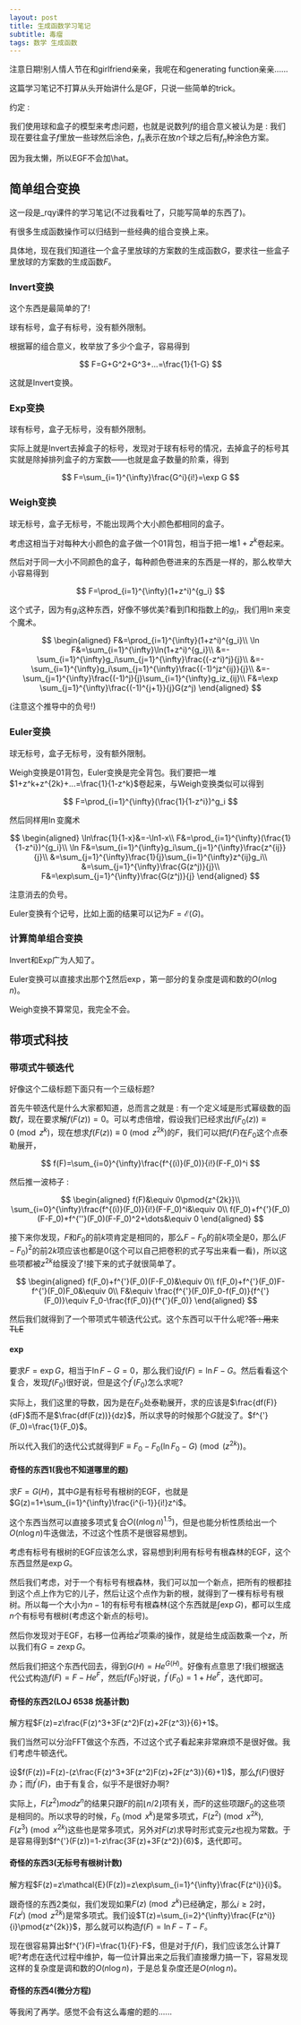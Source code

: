 ```yaml
---
layout: post
title: 生成函数学习笔记
subtitle: 毒瘤
tags: 数学 生成函数
---
```


注意日期!别人情人节在和girlfriend亲亲，我呢在和generating function亲亲......

这篇学习笔记不打算从头开始讲什么是GF，只说一些简单的trick。

约定 : 

我们使用球和盒子的模型来考虑问题，也就是说数列$f$的组合意义被认为是 : 我们现在要往盒子$f$里放一些球然后涂色，$f_n$表示在放$n$个球之后有$f_n$种涂色方案。

因为我太懒，所以EGF不会加\hat。

## 简单组合变换

这一段是_rqy课件的学习笔记(不过我看吐了，只能写简单的东西了)。

有很多生成函数操作可以归结到一些经典的组合变换上来。

具体地，现在我们知道往一个盒子里放球的方案数的生成函数$G$，要求往一些盒子里放球的方案数的生成函数$F$。

### Invert变换

这个东西是最简单的了!

球有标号，盒子有标号，没有额外限制。

根据幂的组合意义，枚举放了多少个盒子，容易得到

$$
F=G+G^2+G^3+...=\frac{1}{1-G}
$$

这就是Invert变换。

### Exp变换

球有标号，盒子无标号，没有额外限制。

实际上就是Invert去掉盒子的标号，发现对于球有标号的情况，去掉盒子的标号其实就是除掉排列盒子的方案数——也就是盒子数量的阶乘，得到

$$
F=\sum_{i=1}^{\infty}\frac{G^i}{i!}=\exp G
$$

### Weigh变换

球无标号，盒子无标号，不能出现两个大小颜色都相同的盒子。

考虑这相当于对每种大小颜色的盒子做一个01背包，相当于把一堆$1+z^k$卷起来。

然后对于同一大小不同颜色的盒子，每种颜色卷进来的东西是一样的，那么枚举大小容易得到

$$
F=\prod_{i=1}^{\infty}(1+z^i)^{g_i}
$$

这个式子，因为有$g_i$这种东西，好像不够优美?看到$\prod$和指数上的$g_i$，我们用$\ln$来变个魔术。

$$
\begin{aligned}
F&=\prod_{i=1}^{\infty}(1+z^i)^{g_i}\\
\ln F&=\sum_{i=1}^{\infty}\ln(1+z^i)^{g_i}\\
&=-\sum_{i=1}^{\infty}g_i\sum_{j=1}^{\infty}\frac{(-z^i)^j}{j}\\
&=-\sum_{i=1}^{\infty}g_i\sum_{j=1}^{\infty}\frac{(-1)^jz^{ij}}{j}\\
&=-\sum_{j=1}^{\infty}\frac{(-1)^j}{j}\sum_{i=1}^{\infty}g_iz_{ij}\\
F&=\exp \sum_{j=1}^{\infty}\frac{(-1)^{j+1}}{j}G(z^j)
\end{aligned}
$$

(注意这个推导中的负号!)

### Euler变换

球无标号，盒子无标号，没有额外限制。

Weigh变换是01背包，Euler变换是完全背包。我们要把一堆$1+z^k+z^{2k}+...=\frac{1}{1-z^k}$卷起来，与Weigh变换类似可以得到

$$
F=\prod_{i=1}^{\infty}(\frac{1}{1-z^i})^g_i
$$

然后同样用$\ln$变魔术

$$
\begin{aligned}
\ln\frac{1}{1-x}&=-\ln1-x\\
F&=\prod_{i=1}^{\infty}(\frac{1}{1-z^i})^{g_i}\\
\ln F&=\sum_{i=1}^{\infty}g_i\sum_{j=1}^{\infty}\frac{z^{ij}}{j}\\
&=\sum_{j=1}^{\infty}\frac{1}{j}\sum_{i=1}^{\infty}z^{ij}g_i\\
&=\sum_{j=1}^{\infty}\frac{G(z^j)}{j}\\
F&=\exp\sum_{j=1}^{\infty}\frac{G(z^j)}{j}
\end{aligned}
$$

注意消去的负号。

Euler变换有个记号，比如上面的结果可以记为$F=\mathcal{E}(G)$。

### 计算简单组合变换

Invert和Exp广为人知了。

Euler变换可以直接求出那个$\sum$然后$\exp$，第一部分的复杂度是调和数的$O(n\log n)$。

Weigh变换不算常见，我完全不会。

## 带项式科技

### 带项式牛顿迭代

好像这个二级标题下面只有一个三级标题?

首先牛顿迭代是什么大家都知道，总而言之就是 : 有一个定义域是形式幂级数的函数$f$，现在要求解$f(F(z))=0$。可以考虑倍增，假设我们已经求出$f(F_0(z))\equiv 0\pmod{z^k}$，现在想求$f(F(z))\equiv 0\pmod{z^{2k}}$的$F$，我们可以把$f(F)$在$F_0$这个点泰勒展开，

$$
f(F)=\sum_{i=0}^{\infty}\frac{f^{(i)}(F_0)}{i!}(F-F_0)^i
$$

然后推一波柿子 : 

$$
\begin{aligned}
f(F)&\equiv 0\pmod{z^{2k}}\\
\sum_{i=0}^{\infty}\frac{f^{(i)}(F_0)}{i!}(F-F_0)^i&\equiv 0\\
f(F_0)+f^{'}(F_0)(F-F_0)+f^{''}(F_0)(F-F_0)^2+\dots&\equiv 0
\end{aligned}
$$

接下来你发现，$F$和$F_0$的前$k$项肯定是相同的，那么$F-F_0$的前$k$项全是$0$，那么$(F-F_0)^2$的前$2k$项应该也都是0(这个可以自己把卷积的式子写出来看一看)，所以这些项都被$z^{2k}$给膜没了!接下来的式子就很简单了。

$$
\begin{aligned}
f(F_0)+f^{'}(F_0)(F-F_0)&\equiv 0\\
f(F_0)+f^{'}(F_0)F-f^{'}(F_0)F_0&\equiv 0\\
F&\equiv \frac{f^{'}(F_0)F_0-f(F_0)}{f^{'}(F_0)}\equiv F_0-\frac{f(F_0)}{f^{'}(F_0)}
\end{aligned}
$$

然后我们就得到了一个带项式牛顿迭代公式。这个东西可以干什么呢?~~答 : 用来TLE~~

#### $\exp$

要求$F=\exp G$，相当于$\ln F-G=0$，那么我们设$f(F)=\ln F-G$。然后看看这个复合，发现$f(F_0)$很好说，但是这个$f^{'}(F_0)$怎么求呢?

实际上，我们这里的导数，因为是在$F_0$处泰勒展开，求的应该是$\frac{df(F)}{dF}$而不是$\frac{df(F(z))}{dz}$，所以求导的时候那个$G$就没了。$f^{'}(F_0)=\frac{1}{F_0}$。

所以代入我们的迭代公式就得到$F\equiv F_0-F_0(\ln F_0-G)\pmod(z^{2k})$。

#### 奇怪的东西1(我也不知道哪里的题)

求$F=G(H)$，其中$G$是有标号有根树的EGF，也就是$G(z)=1+\sum_{i=1}^{\infty}\frac{i^{i-1}}{i!}z^i$。

这个东西当然可以直接多项式复合$O((n\log n)^{1.5})$，但是也能分析性质给出一个$O(n\log n)$牛迭做法，不过这个性质不是很容易想到。

考虑有标号有根树的EGF应该怎么求，容易想到利用有标号有根森林的EGF，这个东西显然是$\exp G$。

然后我们考虑，对于一个有标号有根森林，我们可以加一个新点，把所有的根都挂到这个点上作为它的儿子，然后让这个点作为新的根，就得到了一棵有标号有根树。所以每一个大小为$n-1$的有标号有根森林(这个东西就是$\int\exp G$)，都可以生成$n$个有标号有根树(考虑这个新点的标号)。

然后你发现对于EGF，右移一位再给$z^i$项乘$i$的操作，就是给生成函数乘一个$z$，所以我们有$G=z\exp G$。

然后我们把这个东西代回去，得到$G(H)=He^{G(H)}$。好像有点意思了!我们根据迭代公式构造$f(F)=F-He^F$，然后$f(F_0)$好说，$f^{'}(F_0)=1+He^F$，迭代即可。

#### 奇怪的东西2(LOJ 6538 烷基计数)

解方程$F(z)=z\frac{F(z)^3+3F(z^2)F(z)+2F(z^3)}{6}+1$。

我们当然可以分治FFT做这个东西，不过这个式子看起来非常麻烦不是很好做。我们考虑牛顿迭代。

设$f(F(z))=F(z)-(z\frac{F(z)^3+3F(z^2)F(z)+2F(z^3)}{6}+1)$，那么$f(F)$很好办；而$f^{'}(F)$，由于有复合，似乎不是很好办啊?

实际上，$F(z^2) mod z^n$的结果只跟$F$的前$\lfloor n/2\rfloor$项有关，而$F$的这些项跟$F_0$的这些项是相同的。所以求导的时候，$F_0\pmod{x^k}$是常多项式，$F(z^2)\pmod{x^{2k}},F(z^3)\pmod{x^{2k}}$这些也是常多项式，另外对$F(z)$求导时形式变元$z$也视为常数。于是容易得到$f^{'}(F(z))=1-z\frac{3F(z)+3F(z^2)}{6}$，迭代即可。

#### 奇怪的东西3(无标号有根树计数)

解方程$F(z)=z\mathcal{E}(F(z))=z\exp\sum_{i=1}^{\infty}\frac{F(z^i)}{i}$。

跟奇怪的东西2类似，我们发现如果$F(z)\pmod{z^k}$已经确定，那么$i\geq 2$时，$F(z^i)\pmod{z^{2k}}$是常多项式。我们设$T(z)=\sum_{i=2}^{\infty}\frac{F(z^i)}{i}\pmod{z^{2k}}$，那么就可以构造$f(F)=\ln F-T-F$。

现在很容易算出$f^{'}(F)=\frac{1}{F}-F$，但是对于$f(F)$，我们应该怎么计算$T$呢?考虑在迭代过程中维护，每一位计算出来之后我们直接爆力搞一下，容易发现这样的复杂度是调和数的$O(n\log n)$，于是总复杂度还是$O(n\log n)$。

#### 奇怪的东西4(微分方程)

等我闲了再学。感觉不会有这么毒瘤的题的......



